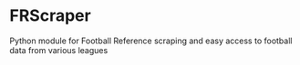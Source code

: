# FRScraper
Python module for Football Reference scraping and easy access to football data from various leagues
